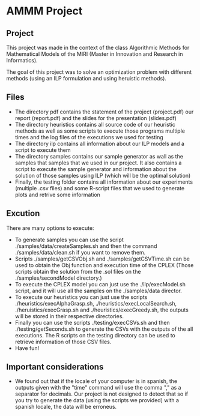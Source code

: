 # AMMM Project

## Project

This project was made in the context of the class Algorithmic Methods for Mathematical Models of the MIRI (Master in Innovation and Research in Informatics).

The goal of this project was to solve an optimization problem with different methods (using an ILP formulation and using heruistic methods). 


## Files

- The directory pdf contains the statement of the project (project.pdf) our report (report.pdf) and the slides for the presentation (slides.pdf)
- The directory heuristics contains all source code of our heuristic methods as well as some scripts to execute those programs multiple times and the log files of the executions we used for testing
- The directory ilp contains all information about our ILP models and a script to execute them
- The directory samples contains our sample generator as wall as the samples that samples that we used in our project. It also contains a script to execute the sample generator and information about the solution of those samples using ILP (which will be the optimal solution)
- Finally, the testing folder contains all information about our experiments (multiple .csv files) and some R-script files that we used to generate plots and retrive some information

## Excution

There are many options to execute:

- To generate samples you can use the script ./samples/data/createSamples.sh and then the command ./samples/data/clean.sh if you want to remove them.
- Scripts ./samples/getCSVObj.sh and ./samples/getCSVTime.sh can be used to obtain the Obj function and execution time of the CPLEX (Those scripts obtain the solution from the .sol files on the ./samples/secondModel directory.)
- To execute the CPLEX model you can just use the ./ilp/execModel.sh script, and it will use all the samples on the ./samples/data director.
- To execute our heuristics you can just use the scripts ./heuristics/execAlphaGrasp.sh, ./heuristics/execLocalSearch.sh, ./heruistics/execGrasp.sh and ./heuristics/execGreedy.sh, the outputs will be stored in their respective directories.
- Finally you can use the scripts ./testing/execCSVs.sh and then ./testing/getSeconds.sh to generate the CSVs with the outputs of the all executions. The R scripts on the testing directory can be used to retrieve information of those CSV files. 
- Have fun!

## Important considerations

- We found out that if the locale of your computer is in spanish, the outputs given with the "time" command will use the comma "," as a separator for decimals. Our project is not designed to detect that so if you try to generate the data (using the scripts we provided) with a spanish locale, the data will be erroneus. 
